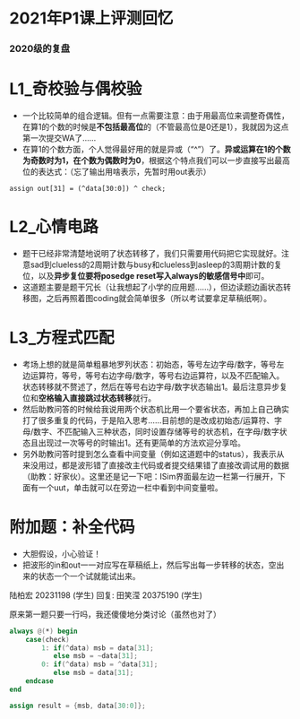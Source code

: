 # 2021年P1课上评测回忆


### 2020级的复盘

# L1_奇校验与偶校验

- 一个比较简单的组合逻辑。但有一点需要注意：由于用最高位来调整奇偶性，在算1的个数的时候是**不包括最高位**的（不管最高位是0还是1），我就因为这点第一次提交WA了……
- 在算1的个数方面，个人觉得最好用的就是异或（“^”）了。**异或运算在1的个数为奇数时为1，在个数为偶数时为0**，根据这个特点我们可以一步直接写出最高位的表达式：（忘了输出用啥表示，先暂时用out表示）

```
assign out[31] = (^data[30:0]) ^ check;
```

# L2_心情电路

- 题干已经非常清楚地说明了状态转移了，我们只需要用代码把它实现就好。注意sad到clueless的2周期计数与busy和clueless到asleep的3周期计数的复位，以及**异步复位要将posedge reset写入always的敏感信号中**即可。
- 这道题主要是题干冗长（让我想起了小学的应用题……），但边读题边画状态转移图，之后再照着图coding就会简单很多（所以考试要拿足草稿纸啊）。

# L3_方程式匹配

- 考场上想的就是简单粗暴地罗列状态：初始态，等号左边字母/数字，等号左边运算符，等号，等号右边字母/数字，等号右边运算符，以及不匹配输入。状态转移就不赘述了，然后在等号右边字母/数字状态输出1。最后注意异步复位和**空格输入直接跳过状态转移**就行。
- 然后助教问答的时候给我说用两个状态机比用一个要省状态，再加上自己确实打了很多重复的代码，于是陷入思考……目前想的是改成初始态/运算符、字母/数字、不匹配输入三种状态，同时设置存储等号的状态机，在字母/数字状态且出现过一次等号的时输出1。还有更简单的方法欢迎分享哈。
- 另外助教问答时提到怎么查看中间变量（例如这道题中的status），我表示从来没用过，都是波形错了直接改主代码或者提交结果错了直接改调试用的数据（助教：好家伙）。这里还是记一下吧：ISim界面最左边一栏第一行展开，下面有一个uut，单击就可以在旁边一栏中看到中间变量啦。

# 附加题：补全代码

- 大胆假设，小心验证！
- 把波形的in和out一一对应写在草稿纸上，然后写出每一步转移的状态，空出来的状态一个一个试就能试出来。

陆柏宏 20231198 (学生) 回复: 田笑滢 20375190 (学生)

原来第一题只要一行吗，我还傻傻地分类讨论（虽然也对了）

```verilog
always @(*) begin
    case(check)
        1: if(^data) msb = data[31];
           else msb = ~data[31];
        0: if(^data) msb = ^data[31];
           else msb = data[31];
    endcase
end

assign result = {msb, data[30:0]};
```
